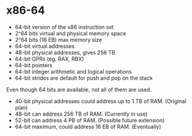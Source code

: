 # x86-64

- 64-bit version of the x86 instruction set
- 2^64 bits virtual and physical memory space
- 2^64 bits (16 EB) max memory size
- 64-bit virtual addresses
- 48-bit physical addresses, gives 256 TB
- 64-bit GPRs (eg. RAX, RBX)
- 64-bit pointers
- 64-bit integer arithmetic and logical operations
- 64-bit strides are default for push and pop on the stack

Even though 64 bits are available, not all of them are used.
- 40-bit physical addresses could address up to 1 TB of RAM. (Original plan)
- 48-bit can address 256 TB of RAM. (Currently in use)
- 52-bit can address 4 PB of RAM. (Possible future extension)
- 64-bit maximum, could address 16 EB of RAM. (Eventually)

